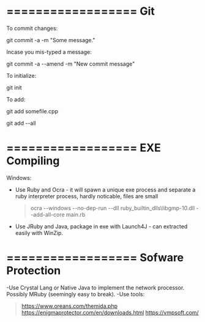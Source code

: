 ==================
Git
==================
To commit changes:

git commit -a -m "Some message."

Incase you mis-typed a message:

git commit -a --amend -m "New commit message"

To initialize:

git init

To add:

git add somefile.cpp

git add --all

==================
EXE Compiling
==================

Windows:
- Use Ruby and Ocra - it will spawn a unique exe process and separate a ruby interpreter process, hardly noticable, files are small
  > ocra --windows --no-dep-run --dll ruby_builtin_dlls\libgmp-10.dll --add-all-core main.rb
- Use JRuby and Java, package in exe with Launch4J - can extracted easily with WinZip.

==================
Sofware Protection
==================
-Use Crystal Lang or Native Java to implement the network processor. Possibly MRuby (seemingly easy to break).
-Use tools: 
 > https://www.oreans.com/themida.php
 > https://enigmaprotector.com/en/downloads.html
 > https://vmpsoft.com/




